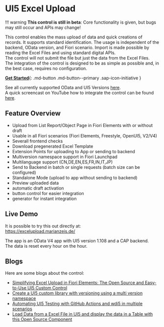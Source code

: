 # UI5 Excel Upload

!!! warning
        **This control is still in beta**: Core functionality is given, but bugs may still occur and APIs may change!

This control enables the mass upload of data and quick creations of records. It supports standard identification.
The usage is independent of the backend, OData version, and Fiori scenario.
Import is made possible by reading the Excel Files and using standard digital APIs.  
The control will not submit the file but just the data from the Excel Files.  
The integration of the control is designed to be as simple as possible and, in the best case, requires no configuration.

[**Get Started**](./pages/GettingStarted.md){: .md-button .md-button--primary .sap-icon-initiative }

See all currently supported OData and UI5 Versions [here](./pages/SupportVersions.md).  
A quick screencast on YouTube how to integrate the control can be found [here](https://www.youtube.com/watch?v=dODt9ZWmi4A).

## Feature Overview

- Upload from List Report/Object Page in Fiori Elements with or without draft
- Usable in all Fiori scenarios (Fiori Elements, Freestyle, OpenUI5, V2/V4)
- Severall frontend checks
- Download pregenerated Excel Template
- Extension Points for uploading to App or sending to backend
- Multiversion namespace support in Fiori Launchpad
- Multilanguage support (CN,DE,EN,ES,FR,IN,IT,JP)
- Send to Backend in batch or single requests (batch size can be configured)
- Standalone Mode (upload to app without sending to backend)
- Preview uploaded data
- automatic draft activation
- button control for easier integration
- generator for instant integration

## Live Demo

It is possible to try this out directly at:  
<https://excelupload.marianzeis.de/>

The app is an OData V4 app with UI5 version 1.108 and a CAP backend.  
The data is reset every hour on the hour.

## Blogs

Here are some blogs about the control:

- [Simplifying Excel Upload in Fiori Elements: The Open Source and Easy-to-Use UI5 Custom Control](https://blogs.sap.com/2023/02/17/simplifying-excel-upload-in-fiori-elements-the-open-source-and-easy-to-use-ui5-custom-control/)
- [Create a UI5 custom library with versioning using a multi version namespace](https://blogs.sap.com/2023/03/12/create-a-ui5-custom-library-with-versioning-using-a-multi-version-namespace/)
- [Automating UI5 Testing with GitHub Actions and wdi5 in multiple scenarios](https://blogs.sap.com/2023/04/05/automating-ui5-testing-with-github-actions-and-wdi5-in-multiple-scenarios/)
- [Load Data from a Excel File in UI5 and display the data in a Table with this Open Source Component](https://blogs.sap.com/2023/04/13/load-data-from-a-excel-file-in-ui5-and-display-the-data-in-a-table-with-this-open-source-component/)
